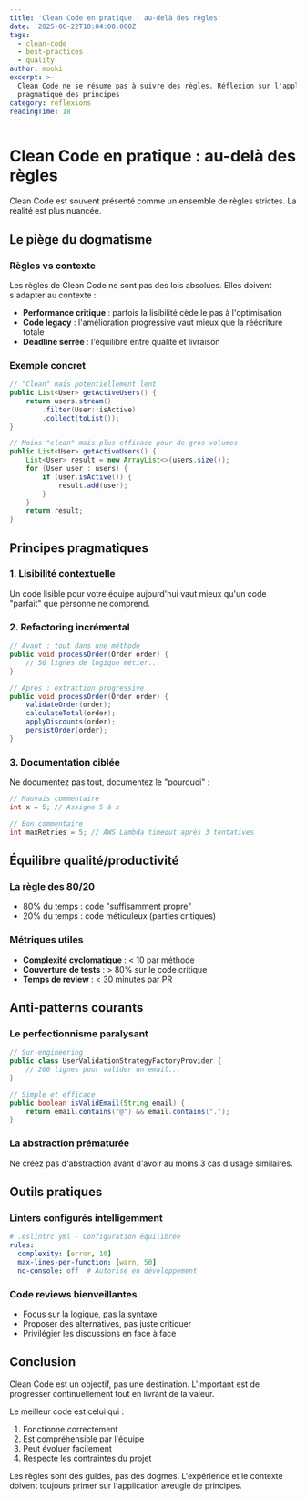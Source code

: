 ```yaml
---
title: 'Clean Code en pratique : au-delà des règles'
date: '2025-06-22T18:04:00.000Z'
tags:
  - clean-code
  - best-practices
  - quality
author: mooki
excerpt: >-
  Clean Code ne se résume pas à suivre des règles. Réflexion sur l'application
  pragmatique des principes
category: reflexions
readingTime: 18
---
```


# Clean Code en pratique : au-delà des règles

Clean Code est souvent présenté comme un ensemble de règles strictes. La réalité est plus nuancée.

## Le piège du dogmatisme

### Règles vs contexte

Les règles de Clean Code ne sont pas des lois absolues. Elles doivent s'adapter au contexte :

- **Performance critique** : parfois la lisibilité cède le pas à l'optimisation
- **Code legacy** : l'amélioration progressive vaut mieux que la réécriture totale
- **Deadline serrée** : l'équilibre entre qualité et livraison

### Exemple concret

```java
// "Clean" mais potentiellement lent
public List<User> getActiveUsers() {
    return users.stream()
        .filter(User::isActive)
        .collect(toList());
}

// Moins "clean" mais plus efficace pour de gros volumes
public List<User> getActiveUsers() {
    List<User> result = new ArrayList<>(users.size());
    for (User user : users) {
        if (user.isActive()) {
            result.add(user);
        }
    }
    return result;
}
```

## Principes pragmatiques

### 1. Lisibilité contextuelle

Un code lisible pour votre équipe aujourd'hui vaut mieux qu'un code "parfait" que personne ne comprend.

### 2. Refactoring incrémental

```java
// Avant : tout dans une méthode
public void processOrder(Order order) {
    // 50 lignes de logique métier...
}

// Après : extraction progressive
public void processOrder(Order order) {
    validateOrder(order);
    calculateTotal(order);
    applyDiscounts(order);
    persistOrder(order);
}
```

### 3. Documentation ciblée

Ne documentez pas tout, documentez le "pourquoi" :

```java
// Mauvais commentaire
int x = 5; // Assigne 5 à x

// Bon commentaire
int maxRetries = 5; // AWS Lambda timeout après 3 tentatives
```

## Équilibre qualité/productivité

### La règle des 80/20

- 80% du temps : code "suffisamment propre"
- 20% du temps : code méticuleux (parties critiques)

### Métriques utiles

- **Complexité cyclomatique** : < 10 par méthode
- **Couverture de tests** : > 80% sur le code critique
- **Temps de review** : < 30 minutes par PR

## Anti-patterns courants

### Le perfectionnisme paralysant

```java
// Sur-engineering
public class UserValidationStrategyFactoryProvider {
    // 200 lignes pour valider un email...
}

// Simple et efficace
public boolean isValidEmail(String email) {
    return email.contains("@") && email.contains(".");
}
```

### La abstraction prématurée

Ne créez pas d'abstraction avant d'avoir au moins 3 cas d'usage similaires.

## Outils pratiques

### Linters configurés intelligemment

```yaml
# .eslintrc.yml - Configuration équilibrée
rules:
  complexity: [error, 10]
  max-lines-per-function: [warn, 50]
  no-console: off  # Autorisé en développement
```

### Code reviews bienveillantes

- Focus sur la logique, pas la syntaxe
- Proposer des alternatives, pas juste critiquer
- Privilégier les discussions en face à face

## Conclusion

Clean Code est un objectif, pas une destination. L'important est de progresser continuellement tout en livrant de la valeur.

Le meilleur code est celui qui :
1. Fonctionne correctement
2. Est compréhensible par l'équipe
3. Peut évoluer facilement
4. Respecte les contraintes du projet

Les règles sont des guides, pas des dogmes. L'expérience et le contexte doivent toujours primer sur l'application aveugle de principes.
